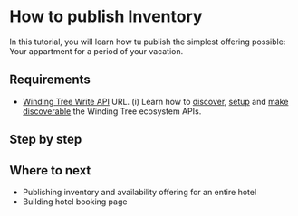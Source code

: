 # How to publish Inventory

In this tutorial, you will learn how tu publish the simplest offering
possible: Your appartment for a period of your vacation.

## Requirements

<!-- TODO reword, tooltip -->
- [Winding Tree Write API](https://github.com/windingtree/wt-write-api) URL.
(i) Learn how to [discover](), [setup]() and [make discoverable]()
the Winding Tree ecosystem APIs.

## Step by step

## Where to next

- Publishing inventory and availability offering for an entire hotel
- Building hotel booking page
